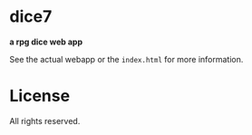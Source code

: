 dice7
=====

**a rpg dice web app**

See the actual webapp or the  `index.html` for more information.

License
=======

All rights reserved.
